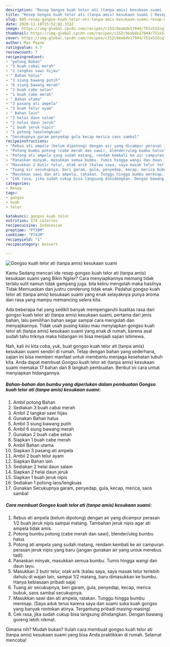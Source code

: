 ```yaml
---
description: "Resep Gongso kuah telor ati (tanpa amis) kesukaan suami | Resep Membuat Gongso kuah telor ati (tanpa amis) kesukaan suami Yang Paling Enak"
title: "Resep Gongso kuah telor ati (tanpa amis) kesukaan suami | Resep Membuat Gongso kuah telor ati (tanpa amis) kesukaan suami Yang Paling Enak"
slug: 885-resep-gongso-kuah-telor-ati-tanpa-amis-kesukaan-suami-resep-membuat-gongso-kuah-telor-ati-tanpa-amis-kesukaan-suami-yang-paling-enak
date: 2020-11-18T15:52:02.332Z
image: https://img-global.cpcdn.com/recipes/c152c9eabde17944/751x532cq70/gongso-kuah-telor-ati-tanpa-amis-kesukaan-suami-foto-resep-utama.jpg
thumbnail: https://img-global.cpcdn.com/recipes/c152c9eabde17944/751x532cq70/gongso-kuah-telor-ati-tanpa-amis-kesukaan-suami-foto-resep-utama.jpg
cover: https://img-global.cpcdn.com/recipes/c152c9eabde17944/751x532cq70/gongso-kuah-telor-ati-tanpa-amis-kesukaan-suami-foto-resep-utama.jpg
author: Max Payne
ratingvalue: 4.7
reviewcount: 7
recipeingredient:
- "potong Bahan"
- "3 buah cabai merah"
- "2 tangkai sawi hijau"
- " Bahan halus"
- "3 siung bawang putih"
- "6 siung bawang merah"
- "2 buah cabe setan"
- "1 buah cabe merah"
- " Bahan utama"
- "3 pasang ati ampela"
- "2 buah telur ayam"
- " Bahan lain"
- "2 helai daun salam"
- "2 helai daun jeruk"
- "1 buah jeruk nipis"
- "1 potong laoslengkuas"
- "Secukupnya garam penyedap gula kecap merica saos sambal"
recipeinstructions:
- "Rebus ati ampela (belum dipotong) dengan air yang dicampur perasan 1/2 buah jeruk nipis sampai matang. Tambahan jeruk nipis agar ati ampela tidak amis."
- "Potong bumbu potong (cabe merah dan sawi), blender/uleg bumbu halus"
- "Potong ati ampela yang sudah matang, rendam kembali ke air campuran perasan jeruk nipis yang baru (jangan gunakan air yang untuk merebus tadi)"
- "Panaskan minyak, masukkan semua bumbu. Tumis hingga wangi dan daun layu."
- "Masukkan 2 butir telur, otak arik (kalau saya, saya masak telur terlebih dahulu di wajan lain, sampai 1/2 matang, baru dimasukkan ke bumbu. Hanya kebiasaan pribadi saja)"
- "Tuang air secukupnya, beri garam, gula, penyedap, kecap, merica bubuk, saos sambal secukupnya."
- "Masukkan sawi dan ati ampela, ratakan. Tunggu hingga bumbu meresap. (Saya aduk terus karena saya dan suami suka kuah gongso yang banyak rontokan atinya. Tergantung pribadi masing-masing)"
- "Cek rasa, jika sudah cukup bisa langsung dihidangkan. Dengan bawang goreng lebih nikmat."
categories:
- Resep
tags:
- gongso
- kuah
- telor

katakunci: gongso kuah telor 
nutrition: 174 calories
recipecuisine: Indonesian
preptime: "PT30M"
cooktime: "PT42M"
recipeyield: "1"
recipecategory: Dessert

---
```



![Gongso kuah telor ati (tanpa amis) kesukaan suami](https://img-global.cpcdn.com/recipes/c152c9eabde17944/751x532cq70/gongso-kuah-telor-ati-tanpa-amis-kesukaan-suami-foto-resep-utama.jpg)

Kamu Sedang mencari ide resep gongso kuah telor ati (tanpa amis) kesukaan suami yang Bikin Ngiler? Cara menyiapkannya memang tidak terlalu sulit namun tidak gampang juga. bila keliru mengolah maka hasilnya Tidak Memuaskan dan justru cenderung tidak enak. Padahal gongso kuah telor ati (tanpa amis) kesukaan suami yang enak selayaknya punya aroma dan rasa yang mampu memancing selera kita.



Ada beberapa hal yang sedikit banyak mempengaruhi kualitas rasa dari gongso kuah telor ati (tanpa amis) kesukaan suami, pertama dari jenis bahan, lalu pemilihan bahan segar sampai cara mengolah dan menyajikannya. Tidak usah pusing kalau mau menyiapkan gongso kuah telor ati (tanpa amis) kesukaan suami yang enak di rumah, karena asal sudah tahu triknya maka hidangan ini bisa menjadi sajian istimewa.


Nah, kali ini kita coba, yuk, buat gongso kuah telor ati (tanpa amis) kesukaan suami sendiri di rumah. Tetap dengan bahan yang sederhana, sajian ini bisa memberi manfaat untuk membantu menjaga kesehatan tubuh kita. Anda dapat membuat Gongso kuah telor ati (tanpa amis) kesukaan suami memakai 17 bahan dan 8 langkah pembuatan. Berikut ini cara untuk menyiapkan hidangannya.

<!--inarticleads1-->

##### Bahan-bahan dan bumbu yang diperlukan dalam pembuatan Gongso kuah telor ati (tanpa amis) kesukaan suami:

1. Ambil potong Bahan
1. Sediakan 3 buah cabai merah
1. Ambil 2 tangkai sawi hijau
1. Gunakan  Bahan halus
1. Ambil 3 siung bawang putih
1. Ambil 6 siung bawang merah
1. Gunakan 2 buah cabe setan
1. Siapkan 1 buah cabe merah
1. Ambil  Bahan utama
1. Siapkan 3 pasang ati ampela
1. Ambil 2 buah telur ayam
1. Siapkan  Bahan lain
1. Sediakan 2 helai daun salam
1. Siapkan 2 helai daun jeruk
1. Siapkan 1 buah jeruk nipis
1. Sediakan 1 potong laos/lengkuas
1. Gunakan Secukupnya garam, penyedap, gula, kecap, merica, saos sambal




<!--inarticleads2-->

##### Cara membuat Gongso kuah telor ati (tanpa amis) kesukaan suami:

1. Rebus ati ampela (belum dipotong) dengan air yang dicampur perasan 1/2 buah jeruk nipis sampai matang. Tambahan jeruk nipis agar ati ampela tidak amis.
1. Potong bumbu potong (cabe merah dan sawi), blender/uleg bumbu halus
1. Potong ati ampela yang sudah matang, rendam kembali ke air campuran perasan jeruk nipis yang baru (jangan gunakan air yang untuk merebus tadi)
1. Panaskan minyak, masukkan semua bumbu. Tumis hingga wangi dan daun layu.
1. Masukkan 2 butir telur, otak arik (kalau saya, saya masak telur terlebih dahulu di wajan lain, sampai 1/2 matang, baru dimasukkan ke bumbu. Hanya kebiasaan pribadi saja)
1. Tuang air secukupnya, beri garam, gula, penyedap, kecap, merica bubuk, saos sambal secukupnya.
1. Masukkan sawi dan ati ampela, ratakan. Tunggu hingga bumbu meresap. (Saya aduk terus karena saya dan suami suka kuah gongso yang banyak rontokan atinya. Tergantung pribadi masing-masing)
1. Cek rasa, jika sudah cukup bisa langsung dihidangkan. Dengan bawang goreng lebih nikmat.




Gimana nih? Mudah bukan? Itulah cara membuat gongso kuah telor ati (tanpa amis) kesukaan suami yang bisa Anda praktikkan di rumah. Selamat mencoba!
